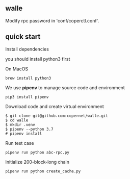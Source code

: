 ## walle
Modify rpc password in 'conf/coperctl.conf'.

## quick start

Install dependencies

you should install python3 first

On MacOS
```
brew install python3
```

We use **pipenv** to manage source code and environment
```
pip3 install pipenv
```

Download code and create virtual environment
```
$ git clone git@github.com:copernet/walle.git
$ cd walle
$ mkdir .venv
$ pipenv --python 3.7
# pipenv install 
```

Run test case
```
pipenv run python abc-rpc.py
```

Initialize 200-block-long chain
```
pipenv run python create_cache.py
```

